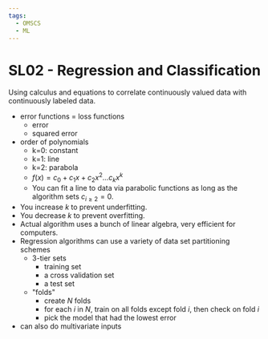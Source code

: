 ```yaml
---
tags:
  - OMSCS
  - ML
---
```

# SL02 - Regression and Classification
Using calculus and equations to correlate continuously valued data with continuously labeled data.

- error functions = loss functions
	- error
	- squared error
- order of polynomials
	- k=0: constant
	- k=1: line
	- k=2: parabola
	- $f(x) = c_0+c_1x+c_2x^2...c_kx^k$
	- You can fit a line to data via parabolic functions as long as the algorithm sets $c_{i\ge2}=0$.
- You increase $k$ to prevent underfitting.
- You decrease $k$ to prevent overfitting.
- Actual algorithm uses a bunch of linear algebra, very efficient for computers.
- Regression algorithms can use a variety of data set partitioning schemes
	- 3-tier sets
		- training set
		- a cross validation set
		- a test set
	- "folds"
		- create $N$ folds
		- for each $i$ in $N$, train on all folds except fold $i$, then check on fold $i$
		- pick the model that had the lowest error
- can also do multivariate inputs
